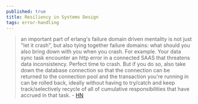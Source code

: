 ```yaml
---
published: true
title: Resiliency in Systems Design
tags: error-handling
---
```

> an important part of erlang's failure domain driven mentality is not just "let it crash", but also tying together failure domains: what should you also bring down with you when you crash. For example. Your data sync task encounter an http error in a connected SAAS that threatens data inconsistency. Perfect time to crash. But if you do so, also take down the database connection so that the connection can be returned to the connection pool and the transaction you're running in can be rolled back, ideally without having to try/catch and keep track/selectively recycle of all of cumulative responsibilities that have accrued in that task. - [HN](https://news.ycombinator.com/item?id=27797182)
